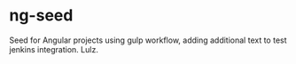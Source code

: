 # ng-seed
Seed for Angular projects using gulp workflow, adding additional text to test jenkins integration. Lulz.
